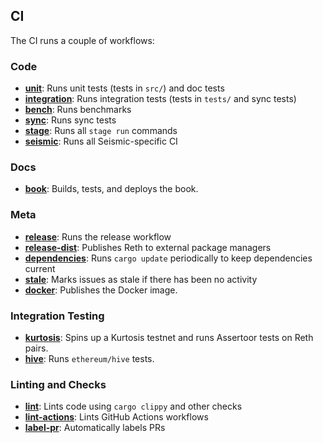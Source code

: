 ## CI

The CI runs a couple of workflows:

### Code

-   **[unit]**: Runs unit tests (tests in `src/`) and doc tests
-   **[integration]**: Runs integration tests (tests in `tests/` and sync tests)
-   **[bench]**: Runs benchmarks
-   **[sync]**: Runs sync tests
-   **[stage]**: Runs all `stage run` commands
-   **[seismic]**: Runs all Seismic-specific CI

### Docs

-   **[book]**: Builds, tests, and deploys the book.

### Meta

-   **[release]**: Runs the release workflow
-   **[release-dist]**: Publishes Reth to external package managers
-   **[dependencies]**: Runs `cargo update` periodically to keep dependencies current
-   **[stale]**: Marks issues as stale if there has been no activity
-   **[docker]**: Publishes the Docker image.

### Integration Testing

-   **[kurtosis]**: Spins up a Kurtosis testnet and runs Assertoor tests on Reth pairs.
-   **[hive]**: Runs `ethereum/hive` tests.

### Linting and Checks

-   **[lint]**: Lints code using `cargo clippy` and other checks
-   **[lint-actions]**: Lints GitHub Actions workflows
-   **[label-pr]**: Automatically labels PRs

[unit]: https://github.com/SeismicSystems/seismic-reth/blob/main/.github/workflows/unit.yml
[integration]: https://github.com/SeismicSystems/seismic-reth/blob/main/.github/workflows/integration.yml
[bench]: https://github.com/SeismicSystems/seismic-reth/blob/main/.github/workflows/bench.yml
[sync]: https://github.com/SeismicSystems/seismic-reth/blob/main/.github/workflows/sync.yml
[stage]: https://github.com/SeismicSystems/seismic-reth/blob/main/.github/workflows/stage.yml
[book]: https://github.com/SeismicSystems/seismic-reth/blob/main/.github/workflows/book.yml
[deny]: https://github.com/SeismicSystems/seismic-reth/blob/main/.github/workflows/deny.yml
[release]: https://github.com/SeismicSystems/seismic-reth/blob/main/.github/workflows/release.yml
[release-dist]: https://github.com/SeismicSystems/seismic-reth/blob/main/.github/workflows/release-dist.yml
[dependencies]: https://github.com/SeismicSystems/seismic-reth/blob/main/.github/workflows/dependencies.yml
[stale]: https://github.com/SeismicSystems/seismic-reth/blob/main/.github/workflows/stale.yml
[docker]: https://github.com/SeismicSystems/seismic-reth/blob/main/.github/workflows/docker.yml
[kurtosis]: https://github.com/SeismicSystems/seismic-reth/blob/main/.github/workflows/kurtosis.yml
[hive]: https://github.com/SeismicSystems/seismic-reth/blob/main/.github/workflows/hive.yml
[lint]: https://github.com/SeismicSystems/seismic-reth/blob/main/.github/workflows/lint.yml
[lint-actions]: https://github.com/SeismicSystems/seismic-reth/blob/main/.github/workflows/lint-actions.yml
[label-pr]: https://github.com/SeismicSystems/seismic-reth/blob/main/.github/workflows/label-pr.yml
[seismic]: https://github.com/SeismicSystems/seismic-reth/blob/seismic/.github/workflows/seismic.yml

